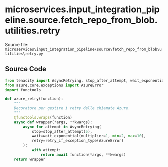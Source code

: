 # microservices.input_integration_pipeline.source.fetch_repo_from_blob.utilities.retry

Source file: `microservices\input_integration_pipeline\source\fetch_repo_from_blob\utilities\retry.py`

## Source Code

```python
from tenacity import AsyncRetrying, stop_after_attempt, wait_exponential, retry_if_exception_type
from azure.core.exceptions import AzureError
import functools

def azure_retry(function):
    """
    Decoratore per gestire i retry delle chiamate Azure.
    """
    @functools.wraps(function)
    async def wrapper(*args, **kwargs):
        async for attempt in AsyncRetrying(
            stop=stop_after_attempt(5),
            wait=wait_exponential(multiplier=1, min=2, max=10),
            retry=retry_if_exception_type(AzureError)
        ):
            with attempt:
                return await function(*args, **kwargs)
    return wrapper
```
